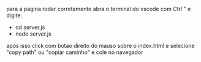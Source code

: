 para a pagina rodar corretamente abra o terminal do vscode com Ctrl " e digite:
- cd server.js
- node server.js

apos isso click com botao direito do mauso sobre o index.html e selecione "copy path" ou "copiar caminho" e cole no navegador